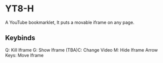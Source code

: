 # YT8-H
A YouTube bookmarklet, It puts a movable iframe on any page.

## Keybinds
Q: Kill Iframe
G: Show Iframe
(TBA)C: Change Video
M: Hide Iframe
Arrow Keys: Move Iframe
